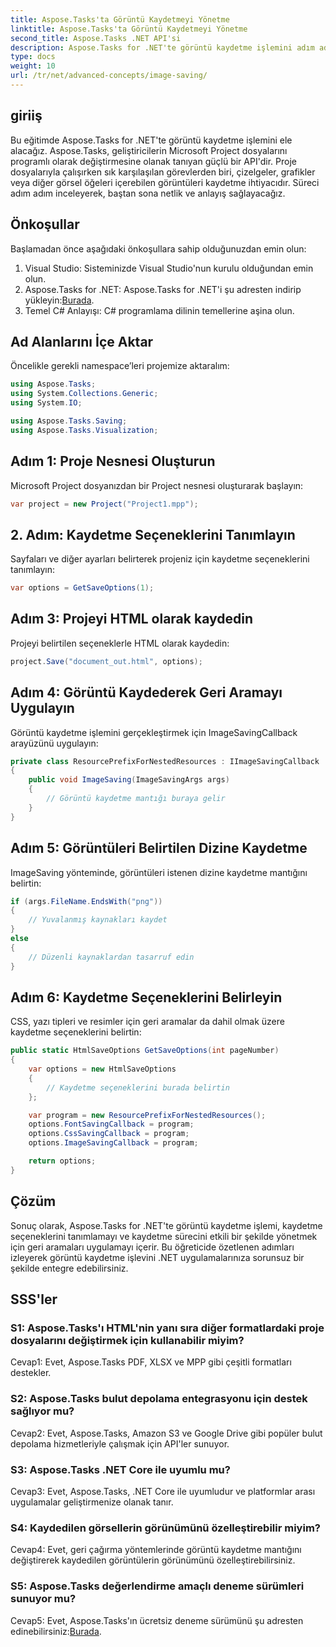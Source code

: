 ```yaml
---
title: Aspose.Tasks'ta Görüntü Kaydetmeyi Yönetme
linktitle: Aspose.Tasks'ta Görüntü Kaydetmeyi Yönetme
second_title: Aspose.Tasks .NET API'si
description: Aspose.Tasks for .NET'te görüntü kaydetme işlemini adım adım yönergelerle nasıl yapacağınızı öğrenin. Görüntü kaydetme işlevini .NET uygulamalarınıza sorunsuz bir şekilde entegre edin.
type: docs
weight: 10
url: /tr/net/advanced-concepts/image-saving/
---
```

## giriiş

Bu eğitimde Aspose.Tasks for .NET'te görüntü kaydetme işlemini ele alacağız. Aspose.Tasks, geliştiricilerin Microsoft Project dosyalarını programlı olarak değiştirmesine olanak tanıyan güçlü bir API'dir. Proje dosyalarıyla çalışırken sık karşılaşılan görevlerden biri, çizelgeler, grafikler veya diğer görsel öğeleri içerebilen görüntüleri kaydetme ihtiyacıdır. Süreci adım adım inceleyerek, baştan sona netlik ve anlayış sağlayacağız.

## Önkoşullar

Başlamadan önce aşağıdaki önkoşullara sahip olduğunuzdan emin olun:

1. Visual Studio: Sisteminizde Visual Studio'nun kurulu olduğundan emin olun.
2.  Aspose.Tasks for .NET: Aspose.Tasks for .NET'i şu adresten indirip yükleyin:[Burada](https://releases.aspose.com/tasks/net/).
3. Temel C# Anlayışı: C# programlama dilinin temellerine aşina olun.

## Ad Alanlarını İçe Aktar

Öncelikle gerekli namespace’leri projemize aktaralım:

```csharp
using Aspose.Tasks;
using System.Collections.Generic;
using System.IO;

using Aspose.Tasks.Saving;
using Aspose.Tasks.Visualization;
```

## Adım 1: Proje Nesnesi Oluşturun

Microsoft Project dosyanızdan bir Project nesnesi oluşturarak başlayın:

```csharp
var project = new Project("Project1.mpp");
```

## 2. Adım: Kaydetme Seçeneklerini Tanımlayın

Sayfaları ve diğer ayarları belirterek projeniz için kaydetme seçeneklerini tanımlayın:

```csharp
var options = GetSaveOptions(1);
```

## Adım 3: Projeyi HTML olarak kaydedin

Projeyi belirtilen seçeneklerle HTML olarak kaydedin:

```csharp
project.Save("document_out.html", options);
```

## Adım 4: Görüntü Kaydederek Geri Aramayı Uygulayın

Görüntü kaydetme işlemini gerçekleştirmek için ImageSavingCallback arayüzünü uygulayın:

```csharp
private class ResourcePrefixForNestedResources : IImageSavingCallback
{
    public void ImageSaving(ImageSavingArgs args)
    {
        // Görüntü kaydetme mantığı buraya gelir
    }
}
```

## Adım 5: Görüntüleri Belirtilen Dizine Kaydetme

ImageSaving yönteminde, görüntüleri istenen dizine kaydetme mantığını belirtin:

```csharp
if (args.FileName.EndsWith("png"))
{
    // Yuvalanmış kaynakları kaydet
}
else
{
    // Düzenli kaynaklardan tasarruf edin
}
```

## Adım 6: Kaydetme Seçeneklerini Belirleyin

CSS, yazı tipleri ve resimler için geri aramalar da dahil olmak üzere kaydetme seçeneklerini belirtin:

```csharp
public static HtmlSaveOptions GetSaveOptions(int pageNumber)
{
    var options = new HtmlSaveOptions
    {
        // Kaydetme seçeneklerini burada belirtin
    };

    var program = new ResourcePrefixForNestedResources();
    options.FontSavingCallback = program;
    options.CssSavingCallback = program;
    options.ImageSavingCallback = program;

    return options;
}
```

## Çözüm

Sonuç olarak, Aspose.Tasks for .NET'te görüntü kaydetme işlemi, kaydetme seçeneklerini tanımlamayı ve kaydetme sürecini etkili bir şekilde yönetmek için geri aramaları uygulamayı içerir. Bu öğreticide özetlenen adımları izleyerek görüntü kaydetme işlevini .NET uygulamalarınıza sorunsuz bir şekilde entegre edebilirsiniz.

## SSS'ler

### S1: Aspose.Tasks'ı HTML'nin yanı sıra diğer formatlardaki proje dosyalarını değiştirmek için kullanabilir miyim?

Cevap1: Evet, Aspose.Tasks PDF, XLSX ve MPP gibi çeşitli formatları destekler.

### S2: Aspose.Tasks bulut depolama entegrasyonu için destek sağlıyor mu?

Cevap2: Evet, Aspose.Tasks, Amazon S3 ve Google Drive gibi popüler bulut depolama hizmetleriyle çalışmak için API'ler sunuyor.

### S3: Aspose.Tasks .NET Core ile uyumlu mu?

Cevap3: Evet, Aspose.Tasks, .NET Core ile uyumludur ve platformlar arası uygulamalar geliştirmenize olanak tanır.

### S4: Kaydedilen görsellerin görünümünü özelleştirebilir miyim?

Cevap4: Evet, geri çağırma yöntemlerinde görüntü kaydetme mantığını değiştirerek kaydedilen görüntülerin görünümünü özelleştirebilirsiniz.

### S5: Aspose.Tasks değerlendirme amaçlı deneme sürümleri sunuyor mu?

 Cevap5: Evet, Aspose.Tasks'ın ücretsiz deneme sürümünü şu adresten edinebilirsiniz:[Burada](https://releases.aspose.com/).